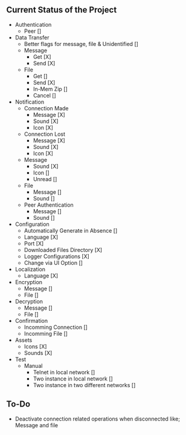 ## Current Status of the Project
- Authentication
    - Peer []
- Data Transfer
    - Better flags for message, file & Unidentified []
    - Message
        - Get [X]
        - Send [X]
    - File
        - Get []
        - Send [X]
        - In-Mem Zip []
        - Cancel []
- Notification
    - Connection Made
        - Message [X]
        - Sound [X]
        - Icon [X]
    - Connection Lost
        - Message [X]
        - Sound [X]
        - Icon [X]
    - Message
        - Sound [X]
        - Icon []
        - Unread []
    - File
        - Message []
        - Sound []
    - Peer Authentication
        - Message []
        - Sound []
- Configuration
    - Automatically Generate in Absence []
    - Language [X]
    - Port [X]
    - Downloaded Files Directory [X]
    - Logger Configurations [X]
    - Change via UI Option []
- Localization
    - Language [X]
- Encryption
    - Message []
    - File []
- Decryption
    - Message []
    - File []
- Confirmation
    - Incomming Connection []
    - Incomming File []
- Assets
    - Icons [X]
    - Sounds [X]
- Test
    - Manual
        - Telnet in local network []
        - Two instance in local network []
        - Two instance in two different networks []
## To-Do
- Deactivate connection related operations when disconnected like; Message and file